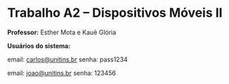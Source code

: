 # Trabalho A2 – Dispositivos Móveis II

**Professor:** Esther Mota e Kauê Glória  

**Usuários do sistema:**

email: carlos@unitins.br
senha: pass1234

email: joao@unitins.br
senha: 123456
